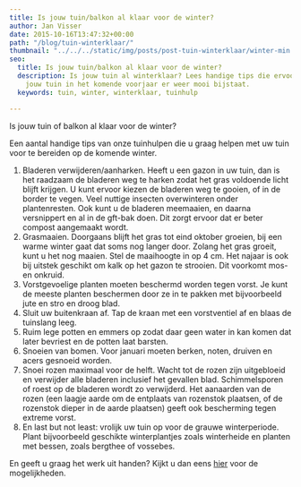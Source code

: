 ```yaml
---
title: Is jouw tuin/balkon al klaar voor de winter?
author: Jan Visser
date: 2015-10-16T13:47:32+00:00
path: "/blog/tuin-winterklaar/"
thumbnail: "../../../static/img/posts/post-tuin-winterklaar/winter-min.jpg"
seo:
  title: Is jouw tuin/balkon al klaar voor de winter?
  description: Is jouw tuin al winterklaar? Lees handige tips die ervoor zorgen dat
    jouw tuin in het komende voorjaar er weer mooi bijstaat.
  keywords: tuin, winter, winterklaar, tuinhulp

---
```

Is jouw tuin of balkon al klaar voor de winter?

Een aantal handige tips van onze tuinhulpen die u graag helpen met uw tuin voor te bereiden op de komende winter.

1. Bladeren verwijderen/aanharken. Heeft u een gazon in uw tuin, dan is het raadzaam de bladeren weg te harken zodat het gras voldoende licht blijft krijgen. U kunt ervoor kiezen de bladeren weg te gooien, of in de border te vegen. Veel nuttige insecten overwinteren onder plantenresten. Ook kunt u de bladeren meemaaien, en daarna versnippert en al in de gft-bak doen. Dit zorgt ervoor dat er beter compost aangemaakt wordt.
2. Grasmaaien. Doorgaans blijft het gras tot eind oktober groeien, bij een warme winter gaat dat soms nog langer door. Zolang het gras groeit, kunt u het nog maaien. Stel de maaihoogte in op 4 cm. Het najaar is ook bij uitstek geschikt om kalk op het gazon te strooien. Dit voorkomt mos- en onkruid.
3. Vorstgevoelige planten moeten beschermd worden tegen vorst. Je kunt de meeste planten beschermen door ze in te pakken met bijvoorbeeld jute en stro en droog blad.
4. Sluit uw buitenkraan af. Tap de kraan met een vorstventiel af en blaas de tuinslang leeg.
5. Ruim lege potten en emmers op zodat daar geen water in kan komen dat later bevriest en de potten laat barsten.
6. Snoeien van bomen. Voor januari moeten berken, noten, druiven en acers gesnoeid worden.
7. Snoei rozen maximaal voor de helft. Wacht tot de rozen zijn uitgebloeid en verwijder alle bladeren inclusief het gevallen blad. Schimmelsporen of roest op de bladeren wordt zo verwijderd. Het aanaarden van de rozen (een laagje aarde om de entplaats van rozenstok plaatsen, of de rozenstok dieper in de aarde plaatsen) geeft ook bescherming tegen extreme vorst.
8. En last but not least: vrolijk uw tuin op voor de grauwe winterperiode. Plant bijvoorbeeld geschikte winterplantjes zoals winterheide en planten met bessen, zoals bergthee of vossebes.

En geeft u graag het werk uit handen? Kijkt u dan eens [hier](https://www.homeworks.nl/huishoudelijke-hulp/ "tuinhulp") voor de mogelijkheden.